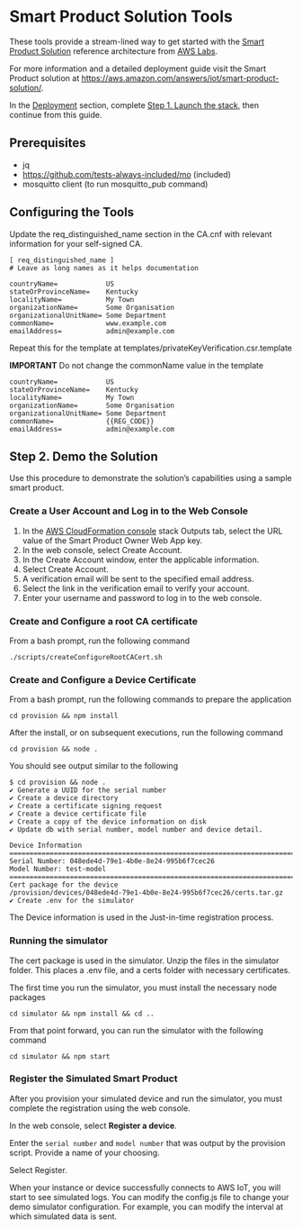# Smart Product Solution Tools
These tools provide a stream-lined way to get started with the [Smart Product Solution](https://github.com/awslabs/smart-product-solution) reference architecture from [AWS Labs](https://github.com/awslabs).

For more information and a detailed deployment guide visit the Smart Product solution at https://aws.amazon.com/answers/iot/smart-product-solution/.

In the [Deployment](https://docs.aws.amazon.com/solutions/latest/smart-product-solution/deployment.html) section, complete [Step 1. Launch the stack](https://docs.aws.amazon.com/solutions/latest/smart-product-solution/deployment.html#step1), then continue from this guide.

## Prerequisites
- jq
- https://github.com/tests-always-included/mo (included)
- mosquitto client (to run mosquitto_pub command)

## Configuring the Tools
Update the req_distinguished_name section in the CA.cnf with relevant information for your self-signed CA.

```
[ req_distinguished_name ]
# Leave as long names as it helps documentation

countryName=		    US
stateOrProvinceName=	Kentucky
localityName=		    My Town
organizationName=	    Some Organisation
organizationalUnitName=	Some Department
commonName=	            www.example.com
emailAddress=		    admin@example.com
```

Repeat this for the template at templates/privateKeyVerification.csr.template

**IMPORTANT** Do not change the commonName value in the template

```
countryName=		    US
stateOrProvinceName=	Kentucky
localityName=		    My Town
organizationName=	    Some Organisation
organizationalUnitName=	Some Department
commonName=	            {{REG_CODE}}
emailAddress=		    admin@example.com
```

## Step 2. Demo the Solution

Use this procedure to demonstrate the solution’s capabilities using a sample smart product.

### Create a User Account and Log in to the Web Console
1. In the [AWS CloudFormation console](https://console.aws.amazon.com/cloudformation/home) stack Outputs tab, select the URL value of the Smart Product Owner Web App key.
1. In the web console, select Create Account.
1. In the Create Account window, enter the applicable information.
1. Select Create Account.
1. A verification email will be sent to the specified email address.
1. Select the link in the verification email to verify your account.
1. Enter your username and password to log in to the web console.

### Create and Configure a root CA certificate
From a bash prompt, run the following command
```
./scripts/createConfigureRootCACert.sh
```

### Create and Configure a Device Certificate
From a bash prompt, run the following commands to prepare the application
```
cd provision && npm install
```

After the install, or on subsequent executions, run the following command
```
cd provision && node .
```

You should see output similar to the following
```
$ cd provision && node .
✔ Generate a UUID for the serial number
✔ Create a device directory
✔ Create a certificate signing request
✔ Create a device certificate file
✔ Create a copy of the device information on disk
✔ Update db with serial number, model number and device detail.

Device Information
=========================================================================================================
Serial Number: 048ede4d-79e1-4b0e-8e24-995b6f7cec26
Model Number: test-model
=========================================================================================================
Cert package for the device
/provision/devices/048ede4d-79e1-4b0e-8e24-995b6f7cec26/certs.tar.gz
✔ Create .env for the simulator
```

The Device information is used in the Just-in-time registration process.

### Running the simulator
The cert package is used in the simulator.  Unzip the files in the simulator folder.
This places a .env file, and a certs folder with necessary certificates.


The first time you run the simulator, you must install the necessary node packages
```
cd simulator && npm install && cd ..
```

From that point forward, you can run the simulator with the following command
```
cd simulator && npm start
```

### Register the Simulated Smart Product
After you provision your simulated device and run the simulator, you must complete the registration using the web console.

In the web console, select **Register a device**.

Enter the `serial number` and `model number` that was output by the provision script.  Provide a name of your choosing.

Select Register.

When your instance or device successfully connects to AWS IoT, you will start to see simulated logs. You can modify the config.js file to change your demo simulator configuration. For example, you can modify the interval at which simulated data is sent.
